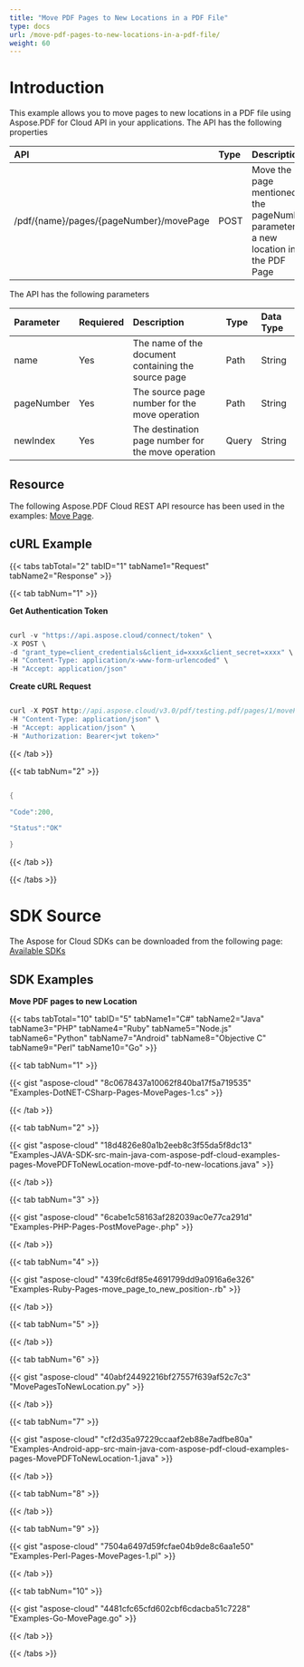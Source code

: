 ```yaml
---
title: "Move PDF Pages to New Locations in a PDF File"
type: docs
url: /move-pdf-pages-to-new-locations-in-a-pdf-file/
weight: 60
---
```


# **Introduction**
This example allows you to move pages to new locations in a PDF file using Aspose.PDF for Cloud API in your applications. The API has the following properties


|**API**|**Type**|**Description**|
| :- | :- | :- |
|/pdf/{name}/pages/{pageNumber}/movePage|POST|Move the page mentioned in the pageNumber parameter to a new location in the PDF Page|
The API has the following parameters

|**Parameter**|**Requiered**|**Description**|**Type**|**Data Type**|
| :- | :- | :- | :- | :- |
|name|Yes|The name of the document containing the source page|Path|String|
|pageNumber|Yes|The source page number for the move operation|Path|String|
|newIndex|Yes|The destination page number for the move operation|Query|String|
## **Resource**
The following Aspose.PDF Cloud REST API resource has been used in the examples: [Move Page](https://apireference.aspose.cloud/pdf/#!/Pages/PostMovePage).
## **cURL Example**
{{< tabs tabTotal="2" tabID="1" tabName1="Request" tabName2="Response" >}}

{{< tab tabNum="1" >}}

**Get Authentication Token**

```java

curl -v "https://api.aspose.cloud/connect/token" \
-X POST \
-d "grant_type=client_credentials&client_id=xxxx&client_secret=xxxx" \
-H "Content-Type: application/x-www-form-urlencoded" \
-H "Accept: application/json"

```

**Create cURL Request**

```java

curl -X POST http://api.aspose.cloud/v3.0/pdf/testing.pdf/pages/1/movePage?newIndex=2  \
-H "Content-Type: application/json" \
-H "Accept: application/json" \
-H "Authorization: Bearer<jwt token>"

```

{{< /tab >}}

{{< tab tabNum="2" >}}

```java

{

"Code":200,

"Status":"OK"

}

```

{{< /tab >}}

{{< /tabs >}}
# **SDK Source**
The Aspose for Cloud SDKs can be downloaded from the following page: [Available SDKs](/available-sdks/)
## **SDK Examples**
**Move PDF pages to new Location**

{{< tabs tabTotal="10" tabID="5" tabName1="C#" tabName2="Java" tabName3="PHP" tabName4="Ruby" tabName5="Node.js" tabName6="Python" tabName7="Android" tabName8="Objective C" tabName9="Perl" tabName10="Go" >}}

{{< tab tabNum="1" >}}

{{< gist "aspose-cloud" "8c0678437a10062f840ba17f5a719535" "Examples-DotNET-CSharp-Pages-MovePages-1.cs" >}}

{{< /tab >}}

{{< tab tabNum="2" >}}

{{< gist "aspose-cloud" "18d4826e80a1b2eeb8c3f55da5f8dc13" "Examples-JAVA-SDK-src-main-java-com-aspose-pdf-cloud-examples-pages-MovePDFToNewLocation-move-pdf-to-new-locations.java" >}}

{{< /tab >}}

{{< tab tabNum="3" >}}

{{< gist "aspose-cloud" "6cabe1c58163af282039ac0e77ca291d" "Examples-PHP-Pages-PostMovePage-.php" >}}

{{< /tab >}}

{{< tab tabNum="4" >}}

{{< gist "aspose-cloud" "439fc6df85e4691799dd9a0916a6e326" "Examples-Ruby-Pages-move_page_to_new_position-.rb" >}}

{{< /tab >}}

{{< tab tabNum="5" >}}

{{< /tab >}}

{{< tab tabNum="6" >}}

{{< gist "aspose-cloud" "40abf24492216bf27557f639af52c7c3" "MovePagesToNewLocation.py" >}}

{{< /tab >}}

{{< tab tabNum="7" >}}

{{< gist "aspose-cloud" "cf2d35a97229ccaaf2eb88e7adfbe80a" "Examples-Android-app-src-main-java-com-aspose-pdf-cloud-examples-pages-MovePDFToNewLocation-1.java" >}}

{{< /tab >}}

{{< tab tabNum="8" >}}

{{< /tab >}}

{{< tab tabNum="9" >}}

{{< gist "aspose-cloud" "7504a6497d59fcfae04b9de8c6aa1e50" "Examples-Perl-Pages-MovePages-1.pl" >}}

{{< /tab >}}

{{< tab tabNum="10" >}}

{{< gist "aspose-cloud" "4481cfc65cfd602cbf6cdacba51c7228" "Examples-Go-MovePage.go" >}}

{{< /tab >}}

{{< /tabs >}}
